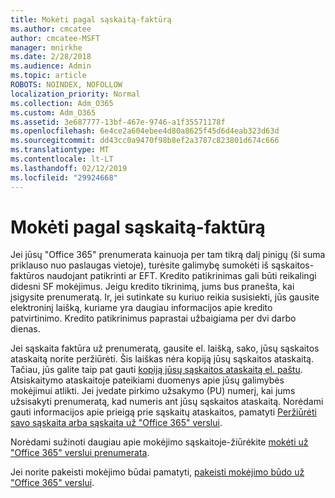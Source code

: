 ```yaml
---
title: Mokėti pagal sąskaitą-faktūrą
ms.author: cmcatee
author: cmcatee-MSFT
manager: mnirkhe
ms.date: 2/28/2018
ms.audience: Admin
ms.topic: article
ROBOTS: NOINDEX, NOFOLLOW
localization_priority: Normal
ms.collection: Adm_O365
ms.custom: Adm_O365
ms.assetid: 3e687777-13bf-467e-9746-a1f35571178f
ms.openlocfilehash: 6e4ce2a604ebee4d80a8625f45d6d4eab323d63d
ms.sourcegitcommit: dd43cc0a9470f98b8ef2a3787c823801d674c666
ms.translationtype: MT
ms.contentlocale: lt-LT
ms.lasthandoff: 02/12/2019
ms.locfileid: "29924668"
---
```

# <a name="pay-by-invoice"></a>Mokėti pagal sąskaitą-faktūrą

Jei jūsų "Office 365" prenumerata kainuoja per tam tikrą dalį pinigų (ši suma priklauso nuo paslaugas vietoje), turėsite galimybę sumokėti iš sąskaitos-faktūros naudojant patikrinti ar EFT. Kredito patikrinimas gali būti reikalingi didesni SF mokėjimus. Jeigu kredito tikrinimą, jums bus pranešta, kai įsigysite prenumeratą. Ir, jei sutinkate su kuriuo reikia susisiekti, jūs gausite elektroninį laišką, kuriame yra daugiau informacijos apie kredito patvirtinimo. Kredito patikrinimus paprastai užbaigiama per dvi darbo dienas.
  
Jei sąskaita faktūra už prenumeratą, gausite el. laišką, sako, jūsų sąskaitos ataskaitą norite peržiūrėti. Šis laiškas nėra kopiją jūsų sąskaitos ataskaitą. Tačiau, jūs galite taip pat gauti [kopiją jūsų sąskaitos ataskaitą el. paštu](https://support.office.com/article/734f4aab-df2d-4e9b-8cb1-691910bde216). Atsiskaitymo ataskaitoje pateikiami duomenys apie jūsų galimybės mokėjimui atlikti. Jei įvedate pirkimo užsakymo (PU) numerį, kai jums užsisakyti prenumeratą, kad numeris ant jūsų sąskaitos ataskaitą. Norėdami gauti informacijos apie prieigą prie sąskaitų ataskaitos, pamatyti [Peržiūrėti savo sąskaita arba sąskaita už "Office 365" verslui](https://support.office.com/article/2ae3ea58-4fce-4592-91d6-46e9ae3ec218).
  
Norėdami sužinoti daugiau apie mokėjimo sąskaitoje-žiūrėkite [mokėti už "Office 365" verslui prenumerata](https://support.office.com/article/734f4aab-df2d-4e9b-8cb1-691910bde216).
  
Jei norite pakeisti mokėjimo būdai pamatyti, [pakeisti mokėjimo būdo už "Office 365" verslui](https://support.office.com/article/8652f539-3123-4a8f-b9bd-6aa2f0e0372d).
  

